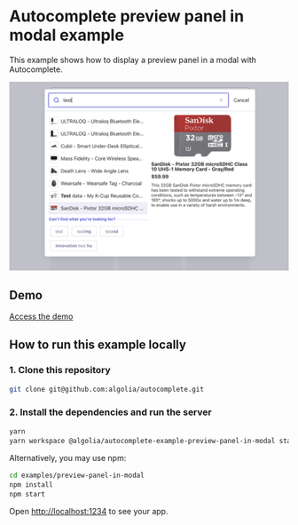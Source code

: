 # Autocomplete preview panel in modal example

This example shows how to display a preview panel in a modal with Autocomplete.

<p align="center"><img src="capture.png?raw=true" alt="A capture of the Autocomplete preview panel in modal example" /></p>

## Demo

[Access the demo](https://codesandbox.io/s/github/algolia/autocomplete/tree/next/examples/preview-panel-in-modal)

## How to run this example locally

### 1. Clone this repository

```sh
git clone git@github.com:algolia/autocomplete.git
```

### 2. Install the dependencies and run the server

```sh
yarn
yarn workspace @algolia/autocomplete-example-preview-panel-in-modal start
```

Alternatively, you may use npm:

```sh
cd examples/preview-panel-in-modal
npm install
npm start
```

Open <http://localhost:1234> to see your app.